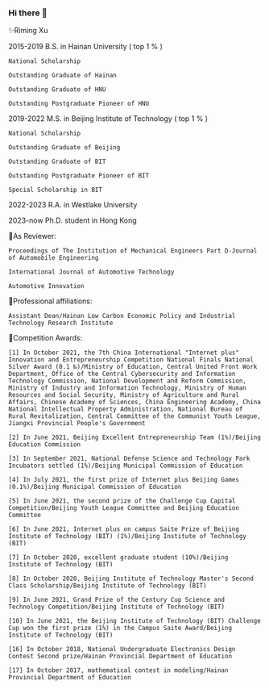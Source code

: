 ### Hi there 👋


✨Riming Xu

2015-2019 B.S. in Hainan University ( top 1 % )

    National Scholarship

    Outstanding Graduate of Hainan

    Outstanding Graduate of HNU

    Outstanding Postgraduate Pioneer of HNU

2019-2022 M.S. in Beijing Institute of Technology ( top 1 % )

    National Scholarship

    Outstanding Graduate of Beijing

    Outstanding Graduate of BIT

    Outstanding Postgraduate Pioneer of BIT
    
    Special Scholarship in BIT

2022-2023 R.A. in Westlake University

2023-now Ph.D. student in Hong Kong



🔭As Reviewer:

    Proceedings of The Institution of Mechanical Engineers Part D-Journal of Automobile Engineering

    International Journal of Automotive Technology

    Automotive Innovation

🌱Professional affiliations:

    Assistant Dean/Hainan Low Carbon Economic Policy and Industrial Technology Research Institute

🌱Competition Awards:

    [1] In October 2021, the 7th China International "Internet plus" Innovation and Entrepreneurship Competition National Finals National Silver Award (0.1 ‰)/Ministry of Education, Central United Front Work Department, Office of the Central Cybersecurity and Information Technology Commission, National Development and Reform Commission, Ministry of Industry and Information Technology, Ministry of Human Resources and Social Security, Ministry of Agriculture and Rural Affairs, Chinese Academy of Sciences, China Engineering Academy, China National Intellectual Property Administration, National Bureau of Rural Revitalization, Central Committee of the Communist Youth League, Jiangxi Provincial People's Government

    [2] In June 2021, Beijing Excellent Entrepreneurship Team (1%)/Beijing Education Commission

    [3] In September 2021, National Defense Science and Technology Park Incubators settled (1%)/Beijing Municipal Commission of Education

    [4] In July 2021, the first prize of Internet plus Beijing Games (0.1%)/Beijing Municipal Commission of Education

    [5] In June 2021, the second prize of the Challenge Cup Capital Competition/Beijing Youth League Committee and Beijing Education Committee

    [6] In June 2021, Internet plus on campus Saite Prize of Beijing Institute of Technology (BIT) (1%)/Beijing Institute of Technology (BIT)

    [7] In October 2020, excellent graduate student (10%)/Beijing Institute of Technology (BIT)

    [8] In October 2020, Beijing Institute of Technology Master's Second Class Scholarship/Beijing Institute of Technology (BIT)

    [9] In June 2021, Grand Prize of the Century Cup Science and Technology Competition/Beijing Institute of Technology (BIT)

    [10] In June 2021, the Beijing Institute of Technology (BIT) Challenge Cup won the first prize (1%) in the Campus Saite Award/Beijing Institute of Technology (BIT)
    
    [16] In October 2018, National Undergraduate Electronics Design Contest Second prize/Hainan Provincial Department of Education
    
    [17] In October 2017, mathematical contest in modeling/Hainan Provincial Department of Education

